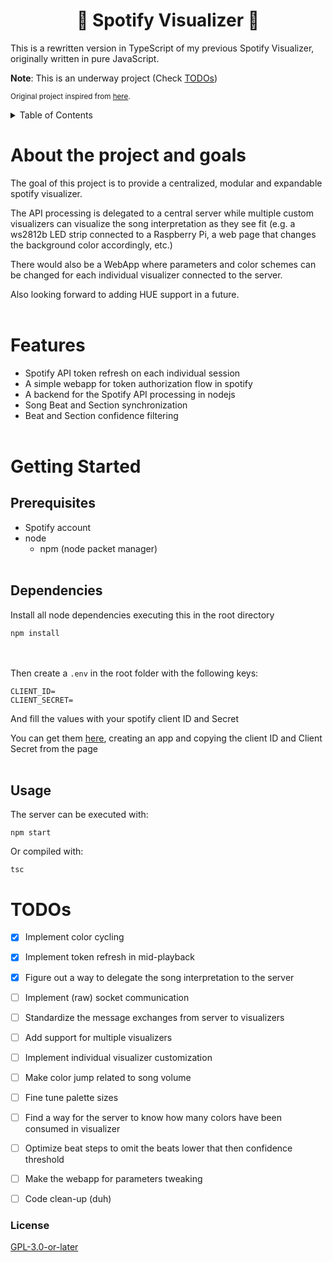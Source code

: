 <div align="center"> <h1><strong>🎵 Spotify Visualizer 🎵</strong></h1> </div>

This is a rewritten version in TypeScript of my previous Spotify Visualizer, originally written in pure JavaScript.

**Note**: This is an underway project (Check <a href="#todos">TODOs</a>)

<sub>Original project inspired from [here](https://github.com/lukefredrickson/spotify-led-visualizer).</sub>

<details>
  <summary>Table of Contents</summary>
  <ol>
    <li>
      <a href="#about-the-project-and-goals">About the project and goals</a>
    </li>
    <li><a href="#features">Features</a></li>
    <li><a href="#getting-started">Getting Started</a></li>
    <ul>
        <li><a href="#prerequisites">Prerequisites</a></li>
        <li><a href="#dependencies">Dependencies</a></li>
        <li><a href="#usage">Usage</a></li>
    </ul>
    <li><a href="#todos">TODOs</a></li>
    <li><a href="#license">License</a></li>
  </ol>
</details>

# About the project and goals
The goal of this project is to provide a centralized, modular and expandable spotify visualizer.

The API processing is delegated to a central server while multiple custom visualizers can visualize the song interpretation as they see fit (e.g. a ws2812b LED strip connected to a Raspberry Pi, a web page that changes the background color accordingly, etc.)

There would also be a WebApp where parameters and color schemes can be changed for each individual visualizer connected to the server.

Also looking forward to adding HUE support in a future.
<br><br/>

# Features
- Spotify API token refresh on each individual session
- A simple webapp for token authorization flow in spotify
- A backend for the Spotify API processing in nodejs
- Song Beat and Section synchronization
- Beat and Section confidence filtering
<br><br/>

# Getting Started
## Prerequisites
- Spotify account
- node
  - npm (node packet manager)
<br><br/>
## Dependencies
Install all node dependencies executing this in the root directory
```console
npm install
```
<br><br/>
Then create a ```.env``` in the root folder with the following keys:
```
CLIENT_ID=
CLIENT_SECRET=
```
And fill the values with your spotify client ID and Secret 

You can get them [here](https://developer.spotify.com/dashboard/applications), creating an app and copying the client ID and Client Secret from the page
<br><br/>
## Usage
The server can be executed with:
```console
npm start
```

Or compiled with:
```console
tsc
```

# TODOs
- [x] Implement color cycling
- [x] Implement token refresh in mid-playback
- [x] Figure out a way to delegate the song interpretation to the server
- [ ] Implement (raw) socket communication
- [ ] Standardize the message exchanges from server to visualizers
- [ ] Add support for multiple visualizers
- [ ] Implement individual visualizer customization
- [ ] Make color jump related to song volume
- [ ] Fine tune palette sizes
- [ ] Find a way for the server to know how many colors have been consumed in visualizer
- [ ] Optimize beat steps to omit the beats lower that then confidence threshold
- [ ] Make the webapp for parameters tweaking
- [ ] Code clean-up (duh)


### License
[GPL-3.0-or-later](https://opensource.org/licenses/GPL-3.0)
